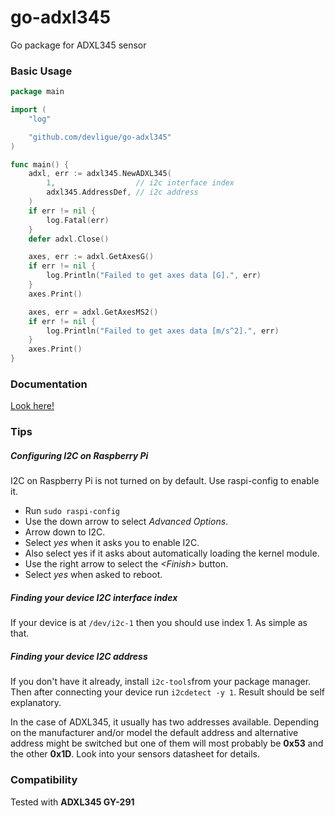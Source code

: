 # go-adxl345
Go package for ADXL345 sensor

### Basic Usage

```go
package main

import (
	"log"

	"github.com/devligue/go-adxl345"
)

func main() {
	adxl, err := adxl345.NewADXL345(
		1,                  // i2c interface index
		adxl345.AddressDef, // i2c address
	)
	if err != nil {
		log.Fatal(err)
	}
	defer adxl.Close()

	axes, err := adxl.GetAxesG()
	if err != nil {
		log.Println("Failed to get axes data [G].", err)
	}
	axes.Print()

	axes, err = adxl.GetAxesMS2()
	if err != nil {
		log.Println("Failed to get axes data [m/s^2].", err)
	}
	axes.Print()
}
```

### Documentation

[Look here!](https://godoc.org/github.com/Devligue/go-adxl345)

### Tips

##### Configuring I2C on Raspberry Pi

I2C on Raspberry Pi is not turned on by default. Use raspi-config to enable it.

* Run `sudo raspi-config`
* Use the down arrow to select *Advanced Options*.
* Arrow down to I2C.
* Select *yes* when it asks you to enable I2C.
* Also select yes if it asks about automatically loading the kernel module.
* Use the right arrow to select the *\<Finish>* button.
*  Select *yes* when asked to reboot.

##### Finding your device I2C interface index

If your device is at `/dev/i2c-1` then you should use index 1. As simple as that.

##### Finding your device I2C address

If you don't have it already, install `i2c-tools`from your package manager. Then after connecting your device run `i2cdetect -y 1`. Result should be self explanatory.

In the case of ADXL345, it usually has two addresses available. Depending on the manufacturer and/or model the default address and alternative address might be switched but one of them will most probably be **0x53** and the other **0x1D**. Look into your sensors datasheet for details.

### Compatibility

Tested with **ADXL345 GY-291**

